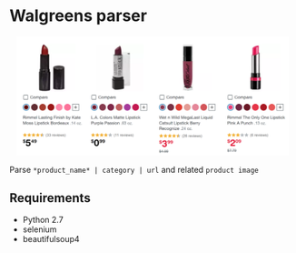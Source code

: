 # Walgreens parser

<p align="center">
    <img src="https://github.com/timctho/walgreens-product-parser/raw/master/product_sample.png", width="480">
</p>

Parse `*product_name* | category | url` and related `product image`
## Requirements
 - Python 2.7
 - selenium
 - beautifulsoup4
